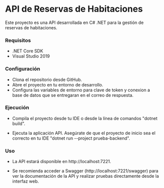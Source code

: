 # API de Reservas de Habitaciones

Este proyecto es una API desarrollada en C# .NET para la gestión de reservas de habitaciones.

### Requisitos
* .NET Core SDK
* Visual Studio 2019

### Configuración
* Clona el repositorio desde GitHub.
* Abre el proyecto en tu entorno de desarrollo.
* Configura las variables de entorno para clave de token y conexion a base de datos que se entregaran en el correo de respuesta.

### Ejecución

* Compila el proyecto desde tu IDE o desde la línea de comandos "dotnet build".

* Ejecuta la aplicación API. Asegúrate de que el proyecto de inicio sea el correcto en tu IDE "dotnet run --project prueba-backend". 

### Uso
* La API estará disponible en http://localhost:7221.

* Se recomienda acceder a Swagger (http://localhost:7221/swagger) para ver la documentación de la API y realizar pruebas directamente desde la interfaz web.
